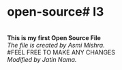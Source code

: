 # open-source#   I 3 
<br>
<b>This is my first Open Source File</b>
<br>
<i>The file is created by Asmi Mishra.</i>
<br>
#FEEL FREE TO MAKE ANY CHANGES
<br>
<i>Modified by Jatin Nama.</i>

